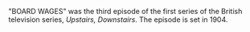 "BOARD WAGES" was the third episode of the first series of the British television series, _Upstairs, Downstairs_. The episode is set in 1904.
